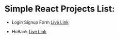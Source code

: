 # Simple React Projects List:

- Login Signup Form [Live Link](https://beamish-bubblegum-8cdc64.netlify.app/)

- HoBank [Live Link]()
